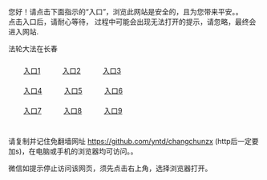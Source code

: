 您好！请点击下面指示的“入口”，浏览此网站是安全的，且为您带来平安。。 <br/>
点击入口后，请耐心等待， 过程中可能会出现无法打开的提示，请忽略，最终会进入网站. </br>

法轮大法在长春<br/>
<div style="padding:10px"><a style="margin:20px" target="_blank" href="https://dylo7iy2kfefo.cloudfront.net/2Qpsp?zeedfkb" id="ccLink1" rel="nofollow">入口1</a> <a target="_blank" style="margin:20px" href="https://d9n1jky8e4uea.cloudfront.net/2Qpsp?lvafwr" id="ccLink2" rel="nofollow">入口2</a> <a style="margin:20px" target="_blank" href="https://d3kq4kd2w5lz95.cloudfront.net/2Qpsp?dzcltp" id="ccLink3" rel="nofollow">入口3</a></div>

<div style="padding:10px" ><a style="margin:20px" target="_blank" href="https://dylo7iy2kfefo.cloudfront.net/2Qpsp?zeedfkb" id="ccLink4" rel="nofollow">入口4</a> <a style="margin:20px" href="https://d9n1jky8e4uea.cloudfront.net/2Qpsp?lvafwr" target="_blank" id="ccLink5" rel="nofollow">入口5</a> <a style="margin:20px" href="https://d3kq4kd2w5lz95.cloudfront.net/2Qpsp?dzcltp" target="_blank" id="ccLink6" rel="nofollow">入口6</a></div>

<div style="padding:10px"><a style="margin:20px" target="_blank" href="https://dylo7iy2kfefo.cloudfront.net/2Qpsp?zeedfkb" id="ccLink7" rel="nofollow">入口7</a> <a style="margin:20px" href="https://d9n1jky8e4uea.cloudfront.net/2Qpsp?lvafwr" target="_blank" id="ccLink8" rel="nofollow">入口8</a> <a style="margin:20px" target="_blank" href="https://d3kq4kd2w5lz95.cloudfront.net/2Qpsp?dzcltp" id="ccLink9" rel="nofollow">入口9</a></div>

<br/>



请复制并记住免翻墙网址 https://github.com/yntd/changchunzx (http后一定要加s)，在电脑或手机的浏览器均可访问。。<br/>

微信如提示停止访问该网页，须先点击右上角，选择浏览器打开。
